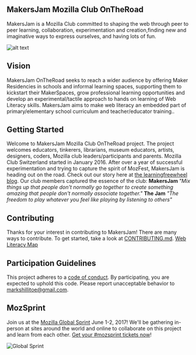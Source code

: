 ## MakersJam Mozilla Club OnTheRoad

MakersJam is a Mozilla Club committed to shaping the web through peer to peer learning, collaboration, experimentation and creation,finding new and imaginative ways to express ourselves, and having lots of fun.

![alt text](https://c1.staticflickr.com/5/4178/34287720100_3fd321b82a_m.jpg)

## Vision
MakersJam OnTheRoad seeks to reach a wider audience by offering Maker Residencies in schools and informal learning spaces, supporting them to kickstart their MakerSpaces, grow professional learning opportunities and develop an experimental/tactile approach to hands on learning of Web Literacy skills.
MakersJam aims to make web literacy an embedded part of primary/elementary school curriculum and teacher/educator training..

## Getting Started

Welcome to MakersJam Mozilla Club OnTheRoad project. The project welcomes educators, tinkerers, librarians, museum educators, artists, designers, coders, Mozilla club leaders/participants and  parents. 
Mozilla Club Switzerland started in January 2016. After over a year of successful experimentation and trying to capture the spirit of MozFest, MakersJam is heading out on the road. Check out our story here at <a href="https://learningfreewheel.wordpress.com/">the learningfreewheel blog</a>.
Our club members captured the essence of the club: 
<b>MakersJam </b>
<i>"Mix things up that people don't normally go together to create something amazing 
that people don't normally associate together."</i>
<b>The Jam</b>
<i>"The freedom to play whatever you feel like playing by listening to others"</i>

## Contributing

Thanks for your interest in contributing to MakersJam! There are many ways to contribute. To get started, take a look at [CONTRIBUTING.md](CONTRIBUTING.md).
<a href="https://learning.mozilla.org/en-US/web-literacy">Web Literacy Map</a>

## Participation Guidelines

This project adheres to a [code of conduct](CODE_OF_CONDUCT.md). By participating, you are expected to uphold this code. Please report unacceptable behavior to markshillitoe@gmail.com.

## MozSprint

Join us at the [Mozilla Global Sprint](http://mozilla.github.io/global-sprint/) June 1-2, 2017! We'll be gathering in-person at sites around the world and online to collaborate on this project and learn from each other. [Get your #mozsprint tickets now](http://mozilla.github.io/global-sprint/)!

![Global Sprint](https://cloud.githubusercontent.com/assets/617994/24632585/b2b07dcc-1892-11e7-91cf-f9e473187cf7.png)
